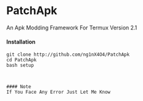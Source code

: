 # PatchApk
An Apk Modding Framework For Termux
Version 2.1


#### Installation
 ```
 git clone http://github.com/ng1nX4O4/PatchApk
 cd PatchApk
 bash setup



#### Note
 If You Face Any Error Just Let Me Know
